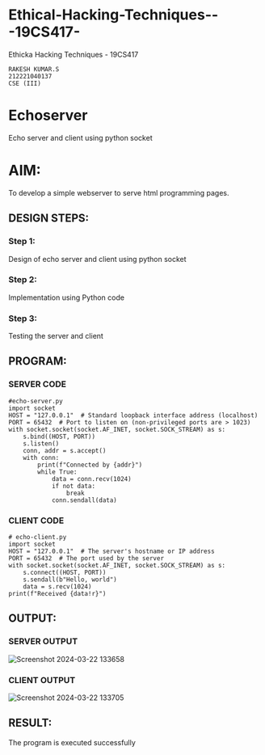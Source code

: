 # Ethical-Hacking-Techniques---19CS417-
Ethicka Hacking Techniques - 19CS417 
```
RAKESH KUMAR.S
212221040137
CSE (III)
```
# Echoserver
Echo server and client using python socket

# AIM:

To develop a simple webserver to serve html programming pages.

## DESIGN STEPS:

### Step 1:

Design of echo server and client using python socket

### Step 2:

Implementation using Python code

### Step 3:

Testing the server and client 

## PROGRAM:
### SERVER CODE
```
#echo-server.py
import socket
HOST = "127.0.0.1"  # Standard loopback interface address (localhost)
PORT = 65432  # Port to listen on (non-privileged ports are > 1023)
with socket.socket(socket.AF_INET, socket.SOCK_STREAM) as s:
    s.bind((HOST, PORT))
    s.listen()
    conn, addr = s.accept()
    with conn:
        print(f"Connected by {addr}")
        while True:
            data = conn.recv(1024)
            if not data:
                break
            conn.sendall(data)
```
### CLIENT CODE
```
# echo-client.py
import socket
HOST = "127.0.0.1"  # The server's hostname or IP address
PORT = 65432  # The port used by the server
with socket.socket(socket.AF_INET, socket.SOCK_STREAM) as s:
    s.connect((HOST, PORT))
    s.sendall(b"Hello, world")
    data = s.recv(1024)
print(f"Received {data!r}")
```
## OUTPUT:
### SERVER OUTPUT
![Screenshot 2024-03-22 133658](https://github.com/Rakesh2k23/ETHICAL_HACKING/assets/141472158/cba29cc7-8873-4d9a-a81b-bcec1ba2c105)

### CLIENT OUTPUT
![Screenshot 2024-03-22 133705](https://github.com/Rakesh2k23/ETHICAL_HACKING/assets/141472158/f4340d01-5e3d-41be-9012-c439cdf3f373)


## RESULT:
The program is executed successfully

